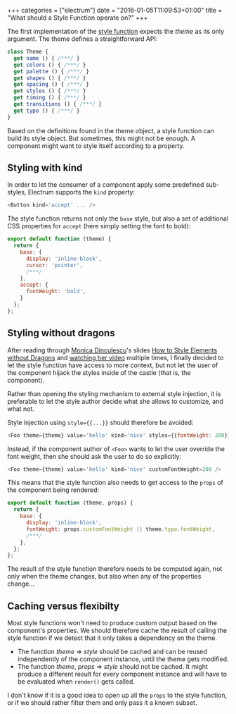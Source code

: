 +++
categories = ["electrum"]
date = "2016-01-05T11:09:53+01:00"
title = "What should a Style Function operate on?"
+++

The first implementation of the [style function](/post/2015/12/electrum-themes-and-components.html)
expects the _theme_ as its only argument. The theme defines a straightforward
API:

```javascript
class Theme {
  get name () { /***/ }
  get colors () { /***/ }
  get palette () { /***/ }
  get shapes () { /***/ }
  get spacing () { /***/ }
  get styles () { /***/ }
  get timing () { /***/ }
  get transitions () { /***/ }
  get typo () { /***/ }
}
```

Based on the definitions found in the theme object, a style function can build
its style object. But sometimes, this might not be enough. A component might
want to style itself according to a property.

## Styling with kind

In order to let the consumer of a component apply some predefined sub-styles,
Electrum supports the `kind` property:

```javascript
<Button kind='accept' ... />
```

The style function returns not only the `base` style, but also a set of additional
CSS properties for `accept` (here simply setting the font to bold):

```javascript
export default function (theme) {
  return {
    base: {
      display: 'inline-block',
      cursor: 'pointer',
      /***/
    },
    accept: {
      fontWeight: 'bold',
    }
  };
};
```

## Styling without dragons

After reading through [Monica Dinculescu](https://speakerdeck.com/notwaldorf/)'s
slides [How to Style Elements without Dragons](https://speakerdeck.com/notwaldorf/styling-the-shadow-dom-without-dragons)
and [watching her video](https://www.youtube.com/watch?v=IbOaJwqLgog) multiple
times, I finally decided to let the style function have access to more context,
but not let the user of the component hijack the styles inside of the castle
(that is, the component).

Rather than opening the styling mechanism to external style injection, it is
preferable to let the style author decide what she allows to customize, and
what not.

Style injection using `style={{...}}` should therefore be avoided:

```javascript
<Foo theme={theme} value='hello' kind='nice' styles={{fontWeight: 200}} />
```

Instead, if the component author of `<Foo>` wants to let the user override
the font weight, then she should ask the user to do so explicitly:

```javascript
<Foo theme={theme} value='hello' kind='nice' customFontWeight=200 />
```

This means that the style function also needs to get access to the `props`
of the component being rendered:

```javascript
export default function (theme, props) {
  return {
    base: {
      display: 'inline-block',
      fontWeight: props.customFontWeight || theme.typo.fontWeight,
      /***/
    },
  };
};
```

The result of the style function therefore needs to be computed again, not
only when the theme changes, but also when any of the properties change...

## Caching versus flexibilty

Most style functions won't need to produce custom output based on the
component's properties. We should therefore cache the result of calling
the style function if we detect that it only takes a dependency on the
theme.

* The function _theme_ &rArr; _style_ should be cached and can be reused
  independently of the component instance, until the theme gets modified.
* The function _theme_, _props_ &rArr; _style_ should not be cached. It might
  produce a different result for every component instance and will have to
  be evaluated when `render()` gets called.

I don't know if it is a good idea to open up all the `props` to the style
function, or if we should rather filter them and only pass it a known
subset.
